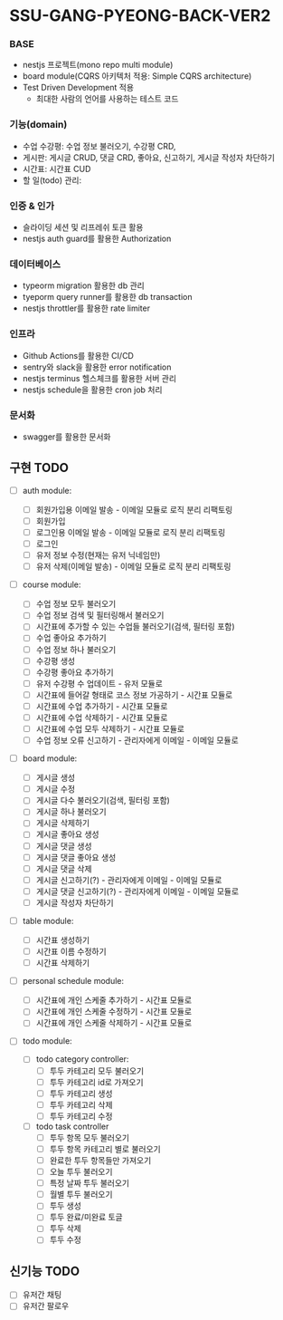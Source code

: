 # SSU-GANG-PYEONG-BACK-VER2

### BASE

- nestjs 프로젝트(mono repo multi module)
- board module(CQRS 아키텍처 적용: Simple CQRS architecture)
- Test Driven Development 적용
  - 최대한 사람의 언어를 사용하는 테스트 코드

### 기능(domain)

- 수업 수강평: 수업 정보 불러오기, 수강평 CRD,
- 게시판: 게시글 CRUD, 댓글 CRD, 좋아요, 신고하기, 게시글 작성자 차단하기
- 시간표: 시간표 CUD
- 할 일(todo) 관리:

### 인증 & 인가

- 슬라이딩 세션 및 리프레쉬 토큰 활용
- nestjs auth guard를 활용한 Authorization

### 데이터베이스

- typeorm migration 활용한 db 관리
- tyeporm query runner를 활용한 db transaction
- nestjs throttler를 활용한 rate limiter

### 인프라

- Github Actions를 활용한 CI/CD
- sentry와 slack을 활용한 error notification
- nestjs terminus 헬스체크를 활용한 서버 관리
- nestjs schedule을 활용한 cron job 처리

### 문서화

- swagger를 활용한 문서화

## 구현 TODO

- [ ] auth module:
  - [ ] 회원가입용 이메일 발송 - 이메일 모듈로 로직 분리 리팩토링
  - [ ] 회원가입
  - [ ] 로그인용 이메일 발송 - 이메일 모듈로 로직 분리 리팩토링
  - [ ] 로그인
  - [ ] 유저 정보 수정(현재는 유저 닉네임만)
  - [ ] 유저 삭제(이메일 발송) - 이메일 모듈로 로직 분리 리팩토링
- [ ] course module:
  - [ ] 수업 정보 모두 불러오기
  - [ ] 수업 정보 검색 및 필터링해서 불러오기
  - [ ] 시간표에 추가할 수 있는 수업들 불러오기(검색, 필터링 포함)
  - [ ] 수업 좋아요 추가하기
  - [ ] 수업 정보 하나 불러오기
  - [ ] 수강평 생성
  - [ ] 수강평 좋아요 추가하기
  - [ ] 유저 수강평 수 업데이트 - 유저 모듈로
  - [ ] 시간표에 들어갈 형태로 코스 정보 가공하기 - 시간표 모듈로
  - [ ] 시간표에 수업 추가하기 - 시간표 모듈로
  - [ ] 시간표에 수업 삭제하기 - 시간표 모듈로
  - [ ] 시간표에 수업 모두 삭제하기 - 시간표 모듈로
  - [ ] 수업 정보 오류 신고하기 - 관리자에게 이메일 - 이메일 모듈로
- [ ] board module:

  - [ ] 게시글 생성
  - [ ] 게시글 수정
  - [ ] 게시글 다수 불러오기(검색, 필터링 포함)
  - [ ] 게시글 하나 불러오기
  - [ ] 게시글 삭제하기
  - [ ] 게시글 좋아요 생성
  - [ ] 게시글 댓글 생성
  - [ ] 게시글 댓글 좋아요 생성
  - [ ] 게시글 댓글 삭제
  - [ ] 게시글 신고하기(?) - 관리자에게 이메일 - 이메일 모듈로
  - [ ] 게시글 댓글 신고하기(?) - 관리자에게 이메일 - 이메일 모듈로
  - [ ] 게시글 작성자 차단하기

- [ ] table module:

  - [ ] 시간표 생성하기
  - [ ] 시간표 이름 수정하기
  - [ ] 시간표 삭제하기

- [ ] personal schedule module:

  - [ ] 시간표에 개인 스케줄 추가하기 - 시간표 모듈로
  - [ ] 시간표에 개인 스케줄 수정하기 - 시간표 모듈로
  - [ ] 시간표에 개인 스케줄 삭제하기 - 시간표 모듈로

- [ ] todo module:

  - [ ] todo category controller:
    - [ ] 투두 카테고리 모두 불러오기
    - [ ] 투두 카테고리 id로 가져오기
    - [ ] 투두 카테고리 생성
    - [ ] 투두 카테고리 삭제
    - [ ] 투두 카테고리 수정
  - [ ] todo task controller
    - [ ] 투두 항목 모두 불러오기
    - [ ] 투두 항목 카테고리 별로 불러오기
    - [ ] 완료한 투두 항목들만 가져오기
    - [ ] 오늘 투두 불러오기
    - [ ] 특정 날짜 투두 불러오기
    - [ ] 월별 투두 불러오기
    - [ ] 투두 생성
    - [ ] 투두 완료/미완료 토글
    - [ ] 투두 삭제
    - [ ] 투두 수정

## 신기능 TODO

- [ ] 유저간 채팅
- [ ] 유저간 팔로우
